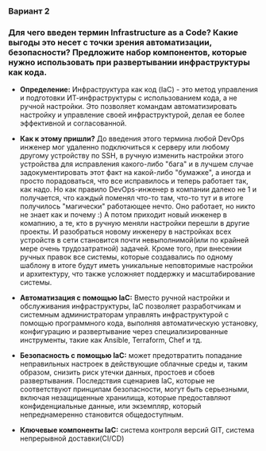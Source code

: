 ### Вариант 2
### Для чего введен термин Infrastructure as a Code? Какие выгоды это несет с точки зрения автоматизации, безопасности? Предложите набор компонентов, которые нужно использовать при развертывании инфраструктуры как кода.

- **Определение:** Инфраструктура как код (IaC) - это метод управления и подготовки ИТ-инфраструктуры с использованием кода, а не ручной настройки. Это позволяет командам автоматизировать настройку и управление своей инфраструктурой, делая ее более эффективной и согласованной.

- **Как к этому пришли?** До введения этого термина любой DevOps инженер мог удаленно подключиться к серверу или любому другому устройству по SSH, в ручную изменить настройки этого устройства для исправления какого-либо "бага" и в лучшем случае задокументировать этот факт на какой-либо "бумажке", а иногда и просто порадоваться, что все исправилось и теперь работает так, как надо. Но как правило DevOps-инженер в компании далеко не 1 и получается, что каждый поменял что-то там, что-то тут и в итоге получилось "магически" работающее нечто. Оно работает, но никто не знает как и почему :) А потом приходит новый инженер в комапнию, а те, кто в ручную меняли настройки перешли в другие проекты. И разобраться новому инженеру в настройках всех устройств в сети становится почти невыполнимой(или по крайней мере очень трудозатратной) задачей. Кроме того, при внесении ручных правок все системы, которые создавались по одному шаблону в итоге будут иметь уникальные неповторимые настройки и архитектуру, что также усложняет поддержку и масштабирование системы.
- **Автоматизация с помощью IaC:**  Вместо ручной настройки и обслуживания инфраструктуры, IaC позволяет разработчикам и системным администраторам управлять инфраструктурой с помощью программного кода, выполняя автоматическую установку, конфигурацию и развертывание через специализированные инструменты, такие как Ansible, Terraform, Chef и тд.
- **Безопасность с помощью IaC:** может предотвратить попадание неправильных настроек в действующие облачные среды и, таким образом, снизить риск утечки данных, простоев и сбоев развертывания. Последствия сценариев IaC, которые не соответствуют принципам безопасности, могут быть серьезными, включая незащищенные хранилища, которые предоставляют конфиденциальные данные, или экземпляр, который непреднамеренно становится общедоступным.
- **Ключевые компоненты IaC:** система контроля версий GIT, система непрерывной доставки(CI/CD)
